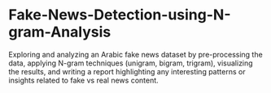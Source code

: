 # Fake-News-Detection-using-N-gram-Analysis
Exploring and analyzing an Arabic fake news dataset by pre-processing the data, applying N-gram techniques (unigram, bigram, trigram), visualizing the results, and writing a report highlighting any interesting patterns or insights related to fake vs real news content.
